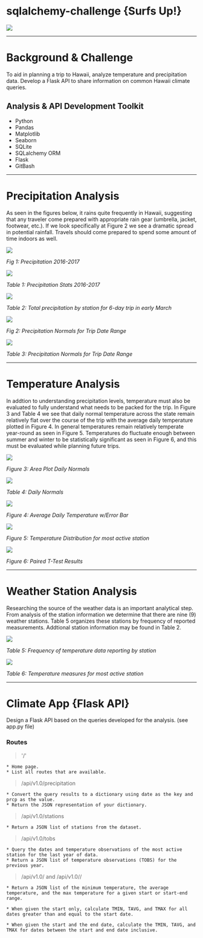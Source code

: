 # sqlalchemy-challenge {Surfs Up!}
![](img/sqlalchemy.jpg)

---
# Background & Challenge
To aid in planning a trip to Hawaii, analyze temperature and precipitation data. Develop a Flask API to share information on common Hawaii climate queries. 

## Analysis & API Development Toolkit
* Python
* Pandas
* Matplotlib
* Seaborn
* SQLite
* SQLalchemy ORM
* Flask
* GitBash

---
# Precipitation Analysis
As seen in the figures below, it rains quite frequently in Hawaii, suggesting that any traveler come prepared with appropriate rain gear (umbrella, jacket, footwear, etc.). If we look specifically at Figure 2 we see a dramatic spread in potential rainfall. Travels should come prepared to spend some amount of time indoors as well.

![](img/precip.png)

*Fig 1: Precipitation 2016-2017*

![](img/prcp_stats.png)

*Table 1: Precipitation Stats 2016-2017*

![](img/total_prcp.png)

*Table 2: Total precipitation by station for 6-day trip in early March*

![](img/plot_daily_prcp_nmls.png)

*Fig 2: Precipitation Normals for Trip Date Range*

![](img/daily_prcp_nmls.png)

*Table 3:  Precipitation Normals for Trip Date Range*

---
# Temperature Analysis
In addtion to understanding precipitation levels, temperature must also be evaluated to fully understand what needs to be packed for the trip. In Figure 3 and Table 4 we see that daily normal temperature across the state remain relatively flat over the course of the trip with the average daily temperature plotted in Figure 4. In general temperatures remain relatively temperate year-round as seen in Figure 5. Temperatures do fluctuate enough between summer and winter to be statistically significant as seen in Figure 6, and this must be evaluated while planning future trips. 

![](img/plot_daily_normals.png)

*Figure 3: Area Plot Daily Normals*

![](img/daily_normals.png)

*Table 4: Daily Normals*

![](img/trip_avg_temp.png)

*Figure 4: Average Daily Temperature w/Error Bar*

![](img/temps.png)

*Figure 5: Temperature Distribution for most active station*

![](img/ttest.png)

*Figure 6: Paired T-Test Results*

---
# Weather Station Analysis
Researching the source of the weather data is an important analytical step. From analysis of the station information we determine that there are nine (9) weather stations. Table 5 organizes these stations by frequency of reported measurements. Addtional station information may be found in Table 2.

![](img/station_count.png)

*Table 5: Frequency of temperature data reporting by station*

![](img/active_station.png)

*Table 6: Temperature measures for most active station*

---
# Climate App {Flask API}
Design a Flask API based on the queries developed for the analysis. (see app.py file)

### Routes


 > '/'

    * Home page.
    * List all routes that are available.

> /api/v1.0/precipitation

    * Convert the query results to a dictionary using date as the key and prcp as the value.
    * Return the JSON representation of your dictionary.

> /api/v1.0/stations

    * Return a JSON list of stations from the dataset.

> /api/v1.0/tobs

    * Query the dates and temperature observations of the most active station for the last year of data.
    * Return a JSON list of temperature observations (TOBS) for the previous year.

> /api/v1.0/<start> and /api/v1.0/<start>/<end>

    * Return a JSON list of the minimum temperature, the average temperature, and the max temperature for a given start or start-end range.

    * When given the start only, calculate TMIN, TAVG, and TMAX for all dates greater than and equal to the start date.

    * When given the start and the end date, calculate the TMIN, TAVG, and TMAX for dates between the start and end date inclusive.